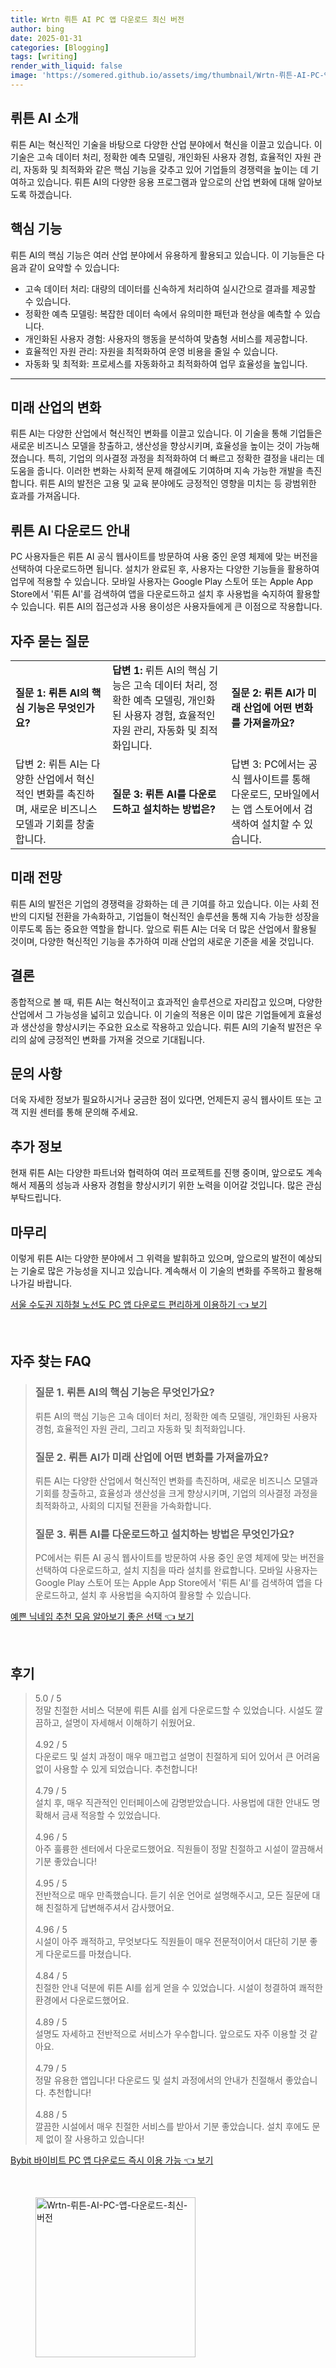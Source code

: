 ```yaml
---
title: Wrtn 뤼튼 AI PC 앱 다운로드 최신 버전
author: bing
date: 2025-01-31
categories: [Blogging]
tags: [writing]
render_with_liquid: false
image: 'https://somered.github.io/assets/img/thumbnail/Wrtn-뤼튼-AI-PC-앱-다운로드-최신-버전.webp'
---
```



<h2 id='AI_소개'>뤼튼 AI 소개</h2>

<p>뤼튼 AI는 혁신적인 기술을 바탕으로 다양한 산업 분야에서 혁신을 이끌고 있습니다. 이 기술은 고속 데이터 처리, 정확한 예측 모델링, 개인화된 사용자 경험, 효율적인 자원 관리, 자동화 및 최적화와 같은 핵심 기능을 갖추고 있어 기업들의 경쟁력을 높이는 데 기여하고 있습니다. 뤼튼 AI의 다양한 응용 프로그램과 앞으로의 산업 변화에 대해 알아보도록 하겠습니다.</p>

<h2 id='핵심_기능'>핵심 기능</h2>

<p>뤼튼 AI의 핵심 기능은 여러 산업 분야에서 유용하게 활용되고 있습니다. 이 기능들은 다음과 같이 요약할 수 있습니다:</p>

<ul>
    <li>고속 데이터 처리: 대량의 데이터를 신속하게 처리하여 실시간으로 결과를 제공할 수 있습니다.</li>
    <li>정확한 예측 모델링: 복잡한 데이터 속에서 유의미한 패턴과 현상을 예측할 수 있습니다.</li>
    <li>개인화된 사용자 경험: 사용자의 행동을 분석하여 맞춤형 서비스를 제공합니다.</li>
    <li>효율적인 자원 관리: 자원을 최적화하여 운영 비용을 줄일 수 있습니다.</li>
    <li>자동화 및 최적화: 프로세스를 자동화하고 최적화하여 업무 효율성을 높입니다.</li>
</ul>

<hr />

<h2 id='미래_산업_변화'>미래 산업의 변화</h2>

<p>뤼튼 AI는 다양한 산업에서 혁신적인 변화를 이끌고 있습니다. 이 기술을 통해 기업들은 새로운 비즈니스 모델을 창출하고, 생산성을 향상시키며, 효율성을 높이는 것이 가능해졌습니다. 특히, 기업의 의사결정 과정을 최적화하여 더 빠르고 정확한 결정을 내리는 데 도움을 줍니다. 이러한 변화는 사회적 문제 해결에도 기여하며 지속 가능한 개발을 촉진합니다. 뤼튼 AI의 발전은 고용 및 교육 분야에도 긍정적인 영향을 미치는 등 광범위한 효과를 가져옵니다.</p>

<h2 id='다운로드_안내'>뤼튼 AI 다운로드 안내</h2>

<p>PC 사용자들은 뤼튼 AI 공식 웹사이트를 방문하여 사용 중인 운영 체제에 맞는 버전을 선택하여 다운로드하면 됩니다. 설치가 완료된 후, 사용자는 다양한 기능들을 활용하여 업무에 적용할 수 있습니다. 모바일 사용자는 Google Play 스토어 또는 Apple App Store에서 '뤼튼 AI'를 검색하여 앱을 다운로드하고 설치 후 사용법을 숙지하여 활용할 수 있습니다. 뤼튼 AI의 접근성과 사용 용이성은 사용자들에게 큰 이점으로 작용합니다.</p>

<h2 id='자주_묻는_질문'>자주 묻는 질문</h2>

<table>
    <tr>
        <td><b>질문 1: 뤼튼 AI의 핵심 기능은 무엇인가요?</b></td>
        <td><b>답변 1:</b> 뤼튼 AI의 핵심 기능은 고속 데이터 처리, 정확한 예측 모델링, 개인화된 사용자 경험, 효율적인 자원 관리, 자동화 및 최적화입니다.</td>
        <td><b>질문 2: 뤼튼 AI가 미래 산업에 어떤 변화를 가져올까요?</b></td>
    </tr>
    <tr>
        <td>답변 2: 뤼튼 AI는 다양한 산업에서 혁신적인 변화를 촉진하며, 새로운 비즈니스 모델과 기회를 창출합니다.</td>
        <td><b>질문 3: 뤼튼 AI를 다운로드하고 설치하는 방법은?</b></td>
        <td>답변 3: PC에서는 공식 웹사이트를 통해 다운로드, 모바일에서는 앱 스토어에서 검색하여 설치할 수 있습니다.</td>
    </tr>
</table>

<h2 id='미래_전망'>미래 전망</h2>

<p>뤼튼 AI의 발전은 기업의 경쟁력을 강화하는 데 큰 기여를 하고 있습니다. 이는 사회 전반의 디지털 전환을 가속화하고, 기업들이 혁신적인 솔루션을 통해 지속 가능한 성장을 이루도록 돕는 중요한 역할을 합니다. 앞으로 뤼튼 AI는 더욱 더 많은 산업에서 활용될 것이며, 다양한 혁신적인 기능을 추가하여 미래 산업의 새로운 기준을 세울 것입니다.</p>

<h2 id='결론'>결론</h2>

<p>종합적으로 볼 때, 뤼튼 AI는 혁신적이고 효과적인 솔루션으로 자리잡고 있으며, 다양한 산업에서 그 가능성을 넓히고 있습니다. 이 기술의 적용은 이미 많은 기업들에게 효율성과 생산성을 향상시키는 주요한 요소로 작용하고 있습니다. 뤼튼 AI의 기술적 발전은 우리의 삶에 긍정적인 변화를 가져올 것으로 기대됩니다.</p>

<h2 id='문의_사항'>문의 사항</h2>

<p>더욱 자세한 정보가 필요하시거나 궁금한 점이 있다면, 언제든지 공식 웹사이트 또는 고객 지원 센터를 통해 문의해 주세요.</p>

<h2 id='추가_정보'>추가 정보</h2>

<p>현재 뤼튼 AI는 다양한 파트너와 협력하여 여러 프로젝트를 진행 중이며, 앞으로도 계속해서 제품의 성능과 사용자 경험을 향상시키기 위한 노력을 이어갈 것입니다. 많은 관심 부탁드립니다.</p>

<h2 id='마무리'>마무리</h2>

<p>이렇게 뤼튼 AI는 다양한 분야에서 그 위력을 발휘하고 있으며, 앞으로의 발전이 예상되는 기술로 많은 가능성을 지니고 있습니다. 계속해서 이 기술의 변화를 주목하고 활용해 나가길 바랍니다.</p>


<p><a class="click-button" title="서울 수도권 지하철 노선도 PC 앱 다운로드 편리하게 이용하기" href="https://somered.github.io/posts/%EC%84%9C%EC%9A%B8-%EC%88%98%EB%8F%84%EA%B6%8C-%EC%A7%80%ED%95%98%EC%B2%A0-%EB%85%B8%EC%84%A0%EB%8F%84-PC-%EC%95%B1-%EB%8B%A4%EC%9A%B4%EB%A1%9C%EB%93%9C-%ED%8E%B8%EB%A6%AC%ED%95%98%EA%B2%8C-%EC%9D%B4%EC%9A%A9%ED%95%98%EA%B8%B0/" rel="dofollow">서울 수도권 지하철 노선도 PC 앱 다운로드 편리하게 이용하기 👈 보기</a></p><br>
<h2 id='자주_찾는_FAQ'>자주 찾는 FAQ</h2>
<div itemscope="" itemtype="https://schema.org/FAQPage"> 
<blockquote> 
<div itemscope="" itemprop="mainEntity" itemtype="https://schema.org/Question"> 
<h3 itemprop="name">질문 1. 뤼튼 AI의 핵심 기능은 무엇인가요?</h3> 
<div itemscope="" itemprop="acceptedAnswer" itemtype="https://schema.org/Answer"> 
<span itemprop="text"> 
<p>뤼튼 AI의 핵심 기능은 고속 데이터 처리, 정확한 예측 모델링, 개인화된 사용자 경험, 효율적인 자원 관리, 그리고 자동화 및 최적화입니다.</p> 
</span> 
</div> 
</div> 
<div itemscope="" itemprop="mainEntity" itemtype="https://schema.org/Question"> 
<h3 itemprop="name">질문 2. 뤼튼 AI가 미래 산업에 어떤 변화를 가져올까요?</h3> 
<div itemscope="" itemprop="acceptedAnswer" itemtype="https://schema.org/Answer"> 
<span itemprop="text"> 
<p>뤼튼 AI는 다양한 산업에서 혁신적인 변화를 촉진하며, 새로운 비즈니스 모델과 기회를 창출하고, 효율성과 생산성을 크게 향상시키며, 기업의 의사결정 과정을 최적화하고, 사회의 디지털 전환을 가속화합니다.</p> 
</span> 
</div> 
</div> 
<div itemscope="" itemprop="mainEntity" itemtype="https://schema.org/Question"> 
<h3 itemprop="name">질문 3. 뤼튼 AI를 다운로드하고 설치하는 방법은 무엇인가요?</h3> 
<div itemscope="" itemprop="acceptedAnswer" itemtype="https://schema.org/Answer"> 
<span itemprop="text"> 
<p>PC에서는 뤼튼 AI 공식 웹사이트를 방문하여 사용 중인 운영 체제에 맞는 버전을 선택하여 다운로드하고, 설치 지침을 따라 설치를 완료합니다. 모바일 사용자는 Google Play 스토어 또는 Apple App Store에서 '뤼튼 AI'를 검색하여 앱을 다운로드하고, 설치 후 사용법을 숙지하여 활용할 수 있습니다.</p> 
</span> 
</div> 
</div> 
</blockquote> 
</div>
<p><a class="click-button" title="예쁜 닉네임 추천 모음 알아보기 좋은 선택" href="https://somered.github.io/posts/%EC%98%88%EC%81%9C-%EB%8B%89%EB%84%A4%EC%9E%84-%EC%B6%94%EC%B2%9C-%EB%AA%A8%EC%9D%8C-%EC%95%8C%EC%95%84%EB%B3%B4%EA%B8%B0-%EC%A2%8B%EC%9D%80-%EC%84%A0%ED%83%9D/" rel="dofollow">예쁜 닉네임 추천 모음 알아보기 좋은 선택 👈 보기</a></p><br>
<h2 id='후기'>후기</h2>
<div itemscope itemtype="https://schema.org/Product">
  <blockquote>
  <div itemprop="review" itemscope itemtype="https://schema.org/Review">
      <div itemprop="reviewRating" itemscope itemtype="https://schema.org/Rating"> <span itemprop="ratingValue">5.0</span> / <span itemprop="bestRating">5</span> </div>
      <span itemprop="reviewBody">정말 친절한 서비스 덕분에 뤼튼 AI를 쉽게 다운로드할 수 있었습니다. 시설도 깔끔하고, 설명이 자세해서 이해하기 쉬웠어요.</span>
  </div>
  <br>
  <div itemprop="review" itemscope itemtype="https://schema.org/Review">
      <div itemprop="reviewRating" itemscope itemtype="https://schema.org/Rating"> <span itemprop="ratingValue">4.92</span> / <span itemprop="bestRating">5</span> </div>
      <span itemprop="reviewBody">다운로드 및 설치 과정이 매우 매끄럽고 설명이 친절하게 되어 있어서 큰 어려움 없이 사용할 수 있게 되었습니다. 추천합니다!</span>
  </div>
  <br>
  <div itemprop="review" itemscope itemtype="https://schema.org/Review">
      <div itemprop="reviewRating" itemscope itemtype="https://schema.org/Rating"> <span itemprop="ratingValue">4.79</span> / <span itemprop="bestRating">5</span> </div>
      <span itemprop="reviewBody">설치 후, 매우 직관적인 인터페이스에 감명받았습니다. 사용법에 대한 안내도 명확해서 금새 적응할 수 있었습니다.</span>
  </div>
  <br>
  <div itemprop="review" itemscope itemtype="https://schema.org/Review">
      <div itemprop="reviewRating" itemscope itemtype="https://schema.org/Rating"> <span itemprop="ratingValue">4.96</span> / <span itemprop="bestRating">5</span> </div>
      <span itemprop="reviewBody">아주 훌륭한 센터에서 다운로드했어요. 직원들이 정말 친절하고 시설이 깔끔해서 기분 좋았습니다!</span>
  </div>
  <br>
  <div itemprop="review" itemscope itemtype="https://schema.org/Review">
      <div itemprop="reviewRating" itemscope itemtype="https://schema.org/Rating"> <span itemprop="ratingValue">4.95</span> / <span itemprop="bestRating">5</span> </div>
      <span itemprop="reviewBody">전반적으로 매우 만족했습니다. 듣기 쉬운 언어로 설명해주시고, 모든 질문에 대해 친절하게 답변해주셔서 감사했어요.</span>
  </div>
  <br>
  <div itemprop="review" itemscope itemtype="https://schema.org/Review">
      <div itemprop="reviewRating" itemscope itemtype="https://schema.org/Rating"> <span itemprop="ratingValue">4.96</span> / <span itemprop="bestRating">5</span> </div>
      <span itemprop="reviewBody">시설이 아주 쾌적하고, 무엇보다도 직원들이 매우 전문적이어서 대단히 기분 좋게 다운로드를 마쳤습니다.</span>
  </div>
  <br>
  <div itemprop="review" itemscope itemtype="https://schema.org/Review">
      <div itemprop="reviewRating" itemscope itemtype="https://schema.org/Rating"> <span itemprop="ratingValue">4.84</span> / <span itemprop="bestRating">5</span> </div>
      <span itemprop="reviewBody">친절한 안내 덕분에 뤼튼 AI를 쉽게 얻을 수 있었습니다. 시설이 청결하여 쾌적한 환경에서 다운로드했어요.</span>
  </div>
  <br>
  <div itemprop="review" itemscope itemtype="https://schema.org/Review">
      <div itemprop="reviewRating" itemscope itemtype="https://schema.org/Rating"> <span itemprop="ratingValue">4.89</span> / <span itemprop="bestRating">5</span> </div>
      <span itemprop="reviewBody">설명도 자세하고 전반적으로 서비스가 우수합니다. 앞으로도 자주 이용할 것 같아요.</span>
  </div>
  <br>
  <div itemprop="review" itemscope itemtype="https://schema.org/Review">
      <div itemprop="reviewRating" itemscope itemtype="https://schema.org/Rating"> <span itemprop="ratingValue">4.79</span> / <span itemprop="bestRating">5</span> </div>
      <span itemprop="reviewBody">정말 유용한 앱입니다! 다운로드 및 설치 과정에서의 안내가 친절해서 좋았습니다. 추천합니다!</span>
  </div>
  <br>
  <div itemprop="review" itemscope itemtype="https://schema.org/Review">
      <div itemprop="reviewRating" itemscope itemtype="https://schema.org/Rating"> <span itemprop="ratingValue">4.88</span> / <span itemprop="bestRating">5</span> </div>
      <span itemprop="reviewBody">깔끔한 시설에서 매우 친절한 서비스를 받아서 기분 좋았습니다. 설치 후에도 문제 없이 잘 사용하고 있습니다!</span>
  </div>
  </blockquote>
</div>
<p><a class="click-button" title="Bybit 바이비트 PC 앱 다운로드 즉시 이용 가능" href="https://somered.github.io/posts/Bybit-%EB%B0%94%EC%9D%B4%EB%B9%84%ED%8A%B8-PC-%EC%95%B1-%EB%8B%A4%EC%9A%B4%EB%A1%9C%EB%93%9C-%EC%A6%89%EC%8B%9C-%EC%9D%B4%EC%9A%A9-%EA%B0%80%EB%8A%A5/" rel="dofollow">Bybit 바이비트 PC 앱 다운로드 즉시 이용 가능 👈 보기</a></p><br>
<figure class="image"><img src="https://somered.github.io/assets/img/thumbnail/Wrtn-뤼튼-AI-PC-앱-다운로드-최신-버전.webp" alt="Wrtn-뤼튼-AI-PC-앱-다운로드-최신-버전" width="256" height="256"></figure>